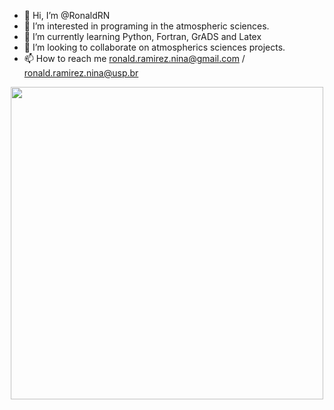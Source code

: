 - 👋 Hi, I’m @RonaldRN
- 👀 I’m interested in programing in the atmospheric sciences.
- 🌱 I’m currently learning Python, Fortran, GrADS and Latex
- 💞️ I’m looking to collaborate on atmospherics sciences projects.
- 📫 How to reach me ronald.ramirez.nina@gmail.com / ronald.ramirez.nina@usp.br

<div id="header" align="center">
  <img src="https://media.giphy.com/media/G74LKP9zsfLInmz3H6/giphy.gif" width="500"/>
</div>

